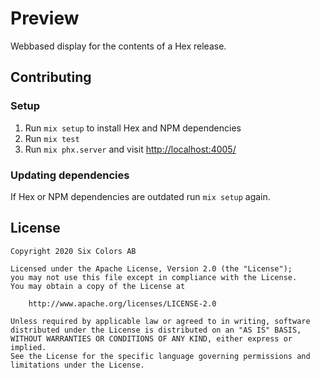 # Preview

Webbased display for the contents of a Hex release.

## Contributing

### Setup

1. Run `mix setup` to install Hex and NPM dependencies
2. Run `mix test`
3. Run `mix phx.server` and visit [http://localhost:4005/](http://localhost:4005/)

### Updating dependencies

If Hex or NPM dependencies are outdated run `mix setup` again.

## License

    Copyright 2020 Six Colors AB

    Licensed under the Apache License, Version 2.0 (the "License");
    you may not use this file except in compliance with the License.
    You may obtain a copy of the License at

        http://www.apache.org/licenses/LICENSE-2.0

    Unless required by applicable law or agreed to in writing, software
    distributed under the License is distributed on an "AS IS" BASIS,
    WITHOUT WARRANTIES OR CONDITIONS OF ANY KIND, either express or implied.
    See the License for the specific language governing permissions and
    limitations under the License.
